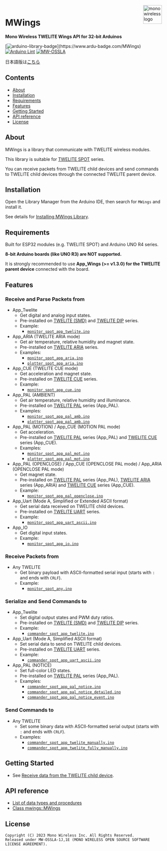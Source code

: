 <a href="https://mono-wireless.com/jp/index.html">
    <img src="https://mono-wireless.com/common/images/logo/logo-land.svg" alt="mono wireless logo" title="MONO WIRELESS" align="right" height="60" />
</a>

# MWings

**Mono Wireless TWELITE Wings API for 32-bit Arduinos**

[![arduino-library-badge](https://www.ardu-badge.com/badge/MWings.svg?)](https://www.ardu-badge.com/MWings) [![Arduino Lint](https://github.com/monowireless/mwings_arduino/actions/workflows/arduino-lint.yml/badge.svg?branch=main&event=push)](https://github.com/monowireless/mwings_arduino/actions/workflows/arduino-lint.yml) [![MW-OSSLA](https://img.shields.io/badge/License-MW--OSSLA-e4007f)](LICENSE.md)

日本語版は[こちら](README_J.md)

## Contents

- [About](#about)
- [Installation](#installation)
- [Requirements](#requirements)
- [Features](#features)
- [Getting Started](#getting-started)
- [API reference](#api-reference)
- [License](#license)

## About

MWings is a library that communicate with TWELITE wireless modules.

This library is suitable for [TWELITE SPOT](https://mono-wireless.com/jp/products/twelite-spot/index.html) series.

You can receive packets from TWELITE child devices and send commands to TWELITE child devices through the connected TWELITE parent device.

## Installation

Open the Library Manager from the Arduino IDE, then search for `MWings` and install it.

See details for [Installing MWings Library](https://twelite.net/manuals/twelite-spot/setup-for-development/arduino-ide-1x/add-mwings-library.html).

## Requirements

Built for ESP32 modules (e.g. TWELITE SPOT) and Arduino UNO R4 series.
<!-- Built for 32-bit Arduino boards (esp32, esp8266, stm32, sam, rp2040). Tested on ESP32 series. -->

**8-bit Arduino boards (like UNO R3) are NOT supported.**

It is strongly recommended to use **App_Wings (>= v1.3.0) for the TWELITE parent device** connected with the board.

## Features

### Receive and Parse Packets from

- App_Twelite
  - Get digital and analog input states.
  - Pre-installed on [TWELITE (SMD)](https://mono-wireless.com/jp/products/TWE-LITE/index.html) and [TWELITE DIP](https://mono-wireless.com/jp/products/TWE-Lite-DIP/index.html) series.
  - Example:
    - [`monitor_spot_app_twelite.ino`](./examples/monitor_spot_app_twelite/monitor_spot_app_twelite.ino)
- App_ARIA (TWELITE ARIA mode)
  - Get air temperature, relative humidity and magnet state.
  - Pre-installed on [TWELITE ARIA](https://mono-wireless.com/jp/products/twelite-aria/index.html) series.
  - Examples:
    - [`monitor_spot_app_aria.ino`](./examples/monitor_spot_app_aria/monitor_spot_app_aria.ino)
    - [`plotter_spot_app_aria.ino`](./examples/plotter_spot_app_aria/plotter_spot_app_aria.ino)
- App_CUE (TWELITE CUE mode)
  - Get acceleration and magnet state.
  - Pre-installed on [TWELITE CUE](https://mono-wireless.com/jp/products/twelite-cue/index.html) series.
  - Example:
    - [`monitor_spot_app_cue.ino`](./examples/monitor_spot_app_cue/monitor_spot_app_cue.ino)
- App_PAL (AMBIENT)
  - Get air temperature, relative humidity and illuminance.
  - Pre-installed on [TWELITE PAL](https://mono-wireless.com/jp/products/twelite-pal/index.html) series (App_PAL).
  - Examples:
    - [`monitor_spot_app_pal_amb.ino`](./examples/monitor_spot_app_pal_amb/monitor_spot_app_pal_amb.ino)
    - [`plotter_spot_app_pal_amb.ino`](./examples/plotter_spot_app_pal_amb/plotter_spot_app_pal_amb.ino)
- App_PAL (MOTION) / App_CUE (MOTION PAL mode)
  - Get acceleration.
  - Pre-installed on [TWELITE PAL](https://mono-wireless.com/jp/products/twelite-pal/index.html) series (App_PAL) and [TWELITE CUE](https://mono-wireless.com/jp/products/twelite-cue/index.html) series (App_CUE).
  - Examples:
    - [`monitor_spot_app_pal_mot.ino`](./examples/monitor_spot_app_pal_mot/monitor_spot_app_pal_mot.ino)
    - [`plotter_spot_app_pal_mot.ino`](./examples/plotter_spot_app_pal_mot/plotter_spot_app_pal_mot.ino)
- App_PAL (OPENCLOSE) / App_CUE (OPENCLOSE PAL mode) / App_ARIA (OPENCLOSE PAL mode)
  - Get magnet state.
  - Pre-installed on [TWELITE PAL](https://mono-wireless.com/jp/products/twelite-pal/index.html) series (App_PAL), [TWELITE ARIA](https://mono-wireless.com/jp/products/twelite-aria/index.html) series (App_ARIA) and [TWELITE CUE](https://mono-wireless.com/jp/products/twelite-cue/index.html) series (App_CUE).
  - Example:
    - [`monitor_spot_app_pal_openclose.ino`](./examples/monitor_spot_app_pal_openclose/monitor_spot_app_pal_openclose.ino)
- App_Uart (Mode A, Simplified or Extended ASCII format)
  - Get serial data received on TWELITE child devices.
  - Pre-installed on [TWELITE UART](https://mono-wireless.com/jp/products/twelite-uart/index.html) series.
  - Example:
    - [`monitor_spot_app_uart_ascii.ino`](./examples/monitor_spot_app_uart_ascii/monitor_spot_app_uart_ascii.ino)
- App_IO
  - Get digital input states.
  - Example:
    - [`monitor_spot_app_io.ino`](./examples/monitor_spot_app_io/monitor_spot_app_io.ino)

### Receive Packets from

- Any TWELITE
  - Get binary payload with ASCII-formatted serial input (starts with `:` and ends with `CRLF`).
  - Example:
    - [`monitor_spot_any.ino`](./examples/monitor_spot_any/monitor_spot_any.ino)

### Serialize and Send Commands to

- App_Twelite
  - Set digital output states and PWM duty ratios.
  - Pre-installed on [TWELITE (SMD)](https://mono-wireless.com/jp/products/TWE-LITE/index.html) and [TWELITE DIP](https://mono-wireless.com/jp/products/TWE-Lite-DIP/index.html) series.
  - Example:
    - [`commander_spot_app_twelite.ino`](./examples/commander_spot_app_twelite/commander_spot_app_twelite.ino)
- App_Uart (Mode A, Simplified ASCII format)
  - Set serial data to send on TWELITE child devices.
  - Pre-installed on [TWELITE UART](https://mono-wireless.com/jp/products/twelite-uart/index.html) series.
  - Example:
    - [`commander_spot_app_uart_ascii.ino`](./examples/commander_spot_app_uart_ascii/commander_spot_app_uart_ascii.ino)
- App_PAL (NOTICE)
  - Set full-color LED states.
  - Pre-installed on [TWELITE PAL](https://mono-wireless.com/jp/products/twelite-pal/index.html) series (App_PAL).
  - Examples:
    - [`commander_spot_app_pal_notice.ino`](./examples/commander_spot_app_pal_notice/commander_spot_app_pal_notice.ino)
    - [`commander_spot_app_pal_notice_detailed.ino`](./examples/commander_spot_app_pal_notice_detailed/commander_spot_app_pal_notice_detailed.ino)
    - [`commander_spot_app_pal_notice_event.ino`](./examples/commander_spot_app_pal_notice_event/commander_spot_app_pal_notice_event.ino)

### Send Commands to

- Any TWELITE
  - Set some binary data with ASCII-formatted serial output (starts with `:` and ends with `CRLF`).
  - Examples:
    - [`commander_spot_app_twelite_manually.ino`](./examples/commander_spot_app_twelite_manually/commander_spot_app_twelite_manually.ino)
    - [`commander_spot_app_twelite_fully_manually.ino`](./examples/commander_spot_app_twelite_fully_manually/commander_spot_app_twelite_fully_manually.ino)

## Getting Started

- See [Receive data from the TWELITE child device](https://twelite.net/start-guides/twelite-spot/receive-from-cue.html).

## API reference

- [List of data types and procedures](https://twelite.net/api-references/mwings/arduino-32bit/latest/data-and-procedures.html)
- [Class mwings::MWings](https://twelite.net/api-references/mwings/arduino-32bit/latest/classes/mwings.html)

## License

``` plain
Copyright (C) 2023 Mono Wireless Inc. All Rights Reserved.
Released under MW-OSSLA-1J,1E (MONO WIRELESS OPEN SOURCE SOFTWARE LICENSE AGREEMENT).
```
